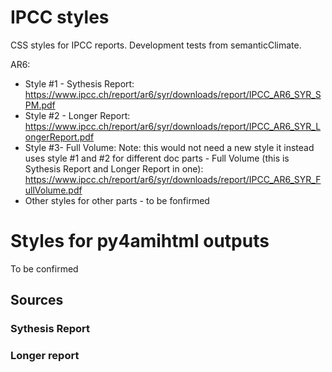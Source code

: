 # IPCC styles

CSS styles for IPCC reports. Development tests from semanticClimate.

AR6:

  - Style #1 - Sythesis Report: https://www.ipcc.ch/report/ar6/syr/downloads/report/IPCC_AR6_SYR_SPM.pdf
  - Style #2 - Longer Report: https://www.ipcc.ch/report/ar6/syr/downloads/report/IPCC_AR6_SYR_LongerReport.pdf
  - Style #3- Full Volume: Note: this would not need a new style it instead uses style #1 and #2 for different doc parts - Full Volume (this is Sythesis Report and Longer Report in one): https://www.ipcc.ch/report/ar6/syr/downloads/report/IPCC_AR6_SYR_FullVolume.pdf
  - Other styles for other parts - to be fonfirmed

# Styles for py4amihtml outputs

To be confirmed

## Sources

### Sythesis Report


### Longer report



